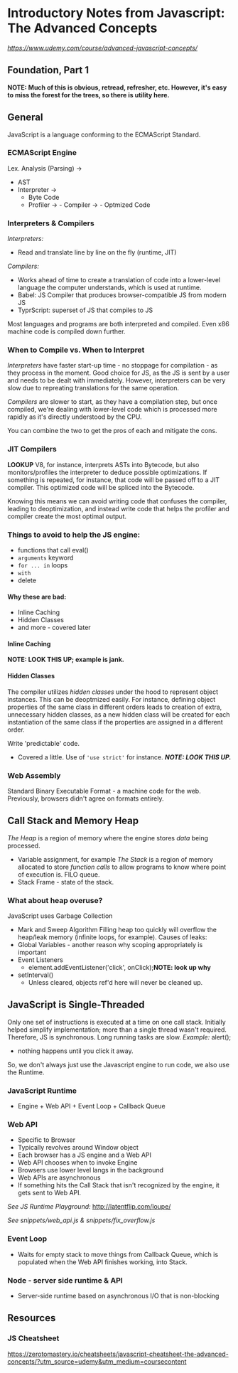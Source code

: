 # Introductory Notes from Javascript: The Advanced Concepts
 *https://www.udemy.com/course/advanced-javascript-concepts/*

## Foundation, Part 1
**NOTE: Much of this is obvious, retread, refresher, etc. However, it's easy to miss the forest for the trees, so there is utility here.**

## General
JavaScript is a language conforming to the ECMAScript Standard.

### ECMAScript Engine
Lex. Analysis (Parsing) ->
- AST
- Interpreter ->
    - Byte Code
    - Profiler ->
          - Compiler ->
             - Optmized Code

### Interpreters & Compilers
*Interpreters:*
- Read and translate line by line on the fly (runtime, JIT)

*Compilers:*
- Works ahead of time to create a translation of code into a lower-level language the computer understands, which is used at runtime.
- Babel: JS Compiler that produces browser-compatible JS from modern JS
- TyprScript: superset of JS that compiles to JS

Most languages and programs are both interpreted and compiled. Even x86 machine code is compiled down further.

### When to Compile vs. When to Interpret
*Interpreters* have faster start-up time - no stoppage for compilation - as they process in the moment.
Good choice for JS, as the JS is sent by a user and needs to be dealt with immediately.
However, interpreters can be very slow due to repreating translations for the same operation.

*Compilers* are slower to start, as they have a compilation step, but once compiled, we're dealing with lower-level code which is processed more rapidly as it's directly understood by the CPU.

You can combine the two to get the pros of each and mitigate the cons.

### JIT Compilers
**LOOKUP**
V8, for instance, interprets ASTs into Bytecode, but also monitors/profiles the interpreter to deduce possible optimizations. If something is repeated, for instance, that code will be passed off to a JIT compiler. This optimized code will be spliced into the Bytecode.

Knowing this means we can avoid writing code that confuses the compiler, leading to deoptimization, and instead write code that helps the profiler and compiler create the most optimal output.

### Things to avoid to help the JS engine:
  - functions that call eval()
  - `arguments` keyword
  - `for ... in` loops
  - `with`
  - delete

#### Why these are bad:
  - Inline Caching
  - Hidden Classes
  - and more - covered later

#### Inline Caching
**NOTE: LOOK THIS UP; example is jank.**

#### Hidden Classes
The compiler utilizes *hidden classes* under the hood to represent object instances.
This can be deoptmized easily. For instance, defining object properties of the same class in different orders leads to creation of extra, unnecessary hidden classes, as a new hidden class will be created for each instantiation of the same class if the properties are assigned in a different order.

Write 'predictable' code.
- Covered a little. Use of `'use strict'` for instance.
***NOTE: LOOK THIS UP.***

### Web Assembly
Standard Binary Executable Format - a machine code for the web. Previously, browsers didn't agree on formats entirely.

## Call Stack and Memory Heap
*The Heap* is a region of memory where the engine stores *data* being processed.
- Variable assignment, for example
*The Stack* is a region of memory allocated to store *function calls* to allow programs to know where point of execution is. FILO queue.
- Stack Frame - state of the stack.

### What about heap overuse?
JavaScript uses Garbage Collection
- Mark and Sweep Algorithm
Filling heap too quickly will overflow the heap/leak memory (infinite loops, for example).
Causes of leaks:
- Global Variables - another reason why scoping appropriately is important
- Event Listeners
  - element.addEventListener('click', onClick);**NOTE: look up why**
- setInterval()
  - Unless cleared, objects ref'd here will never be cleaned up.

## JavaScript is Single-Threaded
Only one set of instructions is executed at a time on one call stack.
Initially helped simplify implementation; more than a single thread wasn't required.
Therefore, JS is synchronous. Long running tasks are slow.
*Example:* alert();
- nothing happens until you click it away.

So, we don't always just use the Javascript engine to run code, we also use the Runtime.

### JavaScript Runtime
- Engine + Web API + Event Loop + Callback Queue

### Web API
- Specific to Browser
- Typically revolves around Window object
- Each browser has a JS engine and a Web API
- Web API chooses when to invoke Engine
- Browsers use lower level langs in the background
- Web APIs are asynchronous
- If something hits the Call Stack that isn't recognized by the engine, it gets sent to Web API.

*See JS Runtime Playground:*
http://latentflip.com/loupe/

*See snippets/web_api.js & snippets/fix_overflow.js*

### Event Loop
- Waits for empty stack to move things from Callback Queue, which is populated when the Web API finishes working, into Stack.

### Node - server side runtime & API
- Server-side runtime based on asynchronous I/O that is non-blocking

## Resources
### JS Cheatsheet
https://zerotomastery.io/cheatsheets/javascript-cheatsheet-the-advanced-concepts/?utm_source=udemy&utm_medium=coursecontent
